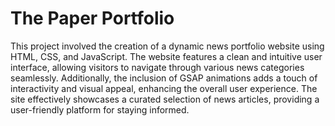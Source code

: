 # The Paper Portfolio
This project involved the creation of a dynamic news portfolio website using HTML, CSS, and JavaScript. The website features a clean and intuitive user interface, allowing visitors to navigate through various news categories seamlessly. Additionally, the inclusion of GSAP animations adds a touch of interactivity and visual appeal, enhancing the overall user experience. The site effectively showcases a curated selection of news articles, providing a user-friendly platform for staying informed.
